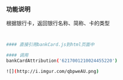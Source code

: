 ### 功能说明
根据银行卡，返回银行名称、简称、卡的类型

```bash


#### 直接引用bankCard.js到html页面中

#### 调用
bankCardAttribution('6217001210024455220')

![](http://i.imgur.com/qbpweAU.png)

```